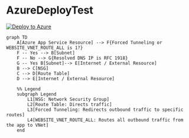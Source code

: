 # AzureDeployTest

[![Deploy to Azure](https://aka.ms/deploytoazurebutton)](https://portal.azure.com/#create/Microsoft.Template/uri/https%3A%2F%2Fraw.githubusercontent.com%2Fmatt5689%2FAzureDeployTest%2Fmain%2Fazuredeploy.json)


```mermaid
graph TD
    A[Azure App Service Resource] --> F{Forced Tunneling or WEBSITE_VNET_ROUTE_ALL is 1?}
    F -- Yes --> B[Subnet]
    F -- No --> G{Resolved DNS IP is RFC 1918}
    G -- Yes B[Subnet]--> E[Internet / External Resource]
    B --> C[NSG]
    C --> D[Route Table]
    D --> E[Internet / External Resource]

    %% Legend
    subgraph Legend
        L1[NSG: Network Security Group]
        L2[Route Table: Directs traffic]
        L3[Forced Tunneling: Redirects outbound traffic to specific routes]
        L4[WEBSITE_VNET_ROUTE_ALL: Routes all outbound traffic from the app to VNet]
    end
```
